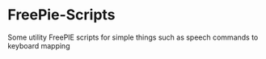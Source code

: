 FreePie-Scripts
===============

Some utility FreePIE scripts for simple things such as speech commands to keyboard mapping
